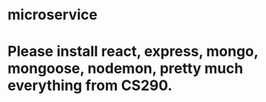 # microservice

# Please install react, express, mongo, mongoose, nodemon, pretty much everything from CS290.
